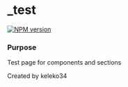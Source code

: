 # _test

[![NPM version][npm-image]][npm-url]

### Purpose
Test page for components and sections

<!-- Build -->
<!-- End Build -->

[npm-image]: https://img.shields.io/badge/NPM-0.0.1-green.svg?style=flat-square
[npm-url]: https://npmjs.org/package/KC

Created by keleko34
